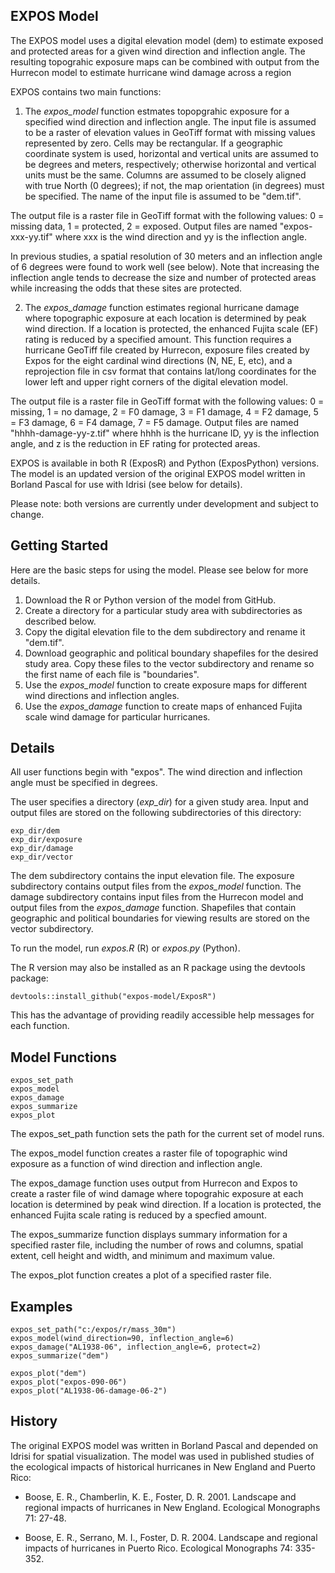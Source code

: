 ## EXPOS Model

The EXPOS model uses a digital elevation model (dem) to estimate exposed and
protected areas for a given wind direction and inflection angle. The resulting 
topograhic exposure maps can be combined with output from the Hurrecon model 
to estimate hurricane wind damage across a region

EXPOS contains two main functions:

1. The <i>expos_model</i> function estmates topopgrahic exposure for a specified
wind direction and inflection angle. The input file is assumed to be a raster of 
elevation values in GeoTiff format with missing values represented by zero. Cells 
may be rectangular. If a geographic coordinate system is used, horizontal and 
vertical units are assumed to be degrees and meters, respectively; otherwise 
horizontal and vertical units must be the same. Columns are assumed to be closely 
aligned with true North (0 degrees); if not, the map orientation (in degrees) must 
be specified. The name of the input file is assumed to be "dem.tif".

The output file is a raster file in GeoTiff format with the following values: 
0 = missing data, 1 = protected, 2 = exposed. Output files are named 
"expos-xxx-yy.tif" where xxx is the wind direction and yy is the inflection angle.

In previous studies, a spatial resolution of 30 meters and an inflection angle of 
6 degrees were found to work well (see below). Note that increasing the inflection 
angle tends to decrease the size and number of protected areas while increasing 
the odds that these sites are protected.

2. The <i>expos_damage</i> function estimates regional hurricane damage where
topographic exposure at each location is determined by peak wind direction. If a 
location is protected, the enhanced Fujita scale (EF) rating is reduced by a
specified amount. This function requires a hurricane GeoTiff file created by 
Hurrecon, exposure files created by Expos for the eight cardinal wind directions 
(N, NE, E, etc), and a reprojection file in csv format that contains lat/long 
coordinates for the lower left and upper right corners of the digital elevation 
model.

The output file is a raster file in GeoTiff format with the following values:
0 = missing, 1 = no damage, 2 = F0 damage, 3 = F1 damage, 4 = F2 damage, 
5 = F3 damage, 6 = F4 damage, 7 = F5 damage. Output files are named 
"hhhh-damage-yy-z.tif" where hhhh is the hurricane ID, yy is the inflection 
angle, and z is the reduction in EF rating for protected areas.

EXPOS is available in both R (ExposR) and Python (ExposPython) versions. 
The model is an updated version of the original EXPOS model written in Borland 
Pascal for use with Idrisi (see below for details).

Please note: both versions are currently under development and subject to change.

## Getting Started

Here are the basic steps for using the model. Please see below for more details.

1. Download the R or Python version of the model from GitHub.
2. Create a directory for a particular study area with subdirectories as described 
below.
3. Copy the digital elevation file to the dem subdirectory and rename it "dem.tif".
4. Download geographic and political boundary shapefiles for the desired study area.
Copy these files to the vector subdirectory and rename so the first name of each file 
is "boundaries".
5. Use the <i>expos_model</i> function to create exposure maps for different wind 
directions and inflection angles.
6. Use the <i>expos_damage</i> function to create maps of enhanced Fujita scale wind 
damage for particular hurricanes.

## Details

All user functions begin with "expos". The wind direction and inflection angle must be
specified in degrees.

The user specifies a directory (<i>exp_dir</i>) for a given study area. Input and output
files are stored on the following subdirectories of this directory:


```{r}
exp_dir/dem
exp_dir/exposure
exp_dir/damage
exp_dir/vector
```

The dem subdirectory contains the input elevation file. The exposure subdirectory 
contains output files from the <i>expos_model</i> function. The damage subdirectory 
contains input files from the Hurrecon model and output files from the 
<i>expos_damage</i> function. Shapefiles that contain geographic and political 
boundaries for viewing results are stored on the vector subdirectory.

To run the model, run <i>expos.R</i> (R) or <i>expos.py</i> (Python). 

The R version may also be installed as an R package using the devtools package:

```{r}	
devtools::install_github("expos-model/ExposR")
```

This has the advantage of providing readily accessible help messages for each 
function.

## Model Functions

```{r}	
expos_set_path
expos_model
expos_damage
expos_summarize
expos_plot
```

The expos_set_path function sets the path for the current set of model runs.

The expos_model function creates a raster file of topographic wind exposure 
as a function of wind direction and inflection angle.

The expos_damage function uses output from Hurrecon and Expos to create a raster
file of wind damage where topograhic exposure at each location is determined 
by peak wind direction. If a location is protected, the enhanced Fujita scale 
rating is reduced by a specfied amount.

The expos_summarize function displays summary information for a specified raster
file, including the number of rows and columns, spatial extent, cell height and 
width, and minimum and maximum value.

The expos_plot function creates a plot of a specified raster file.

## Examples


```{r}
expos_set_path("c:/expos/r/mass_30m")
expos_model(wind_direction=90, inflection_angle=6)
expos_damage("AL1938-06", inflection_angle=6, protect=2)
expos_summarize("dem")

expos_plot("dem")
expos_plot("expos-090-06")
expos_plot("AL1938-06-damage-06-2")
```

## History

The original EXPOS model was written in Borland Pascal and depended on Idrisi 
for spatial visualization. The model was used in published studies of the ecological 
impacts of historical hurricanes in New England and Puerto Rico:

* Boose, E. R., Chamberlin, K. E., Foster, D. R. 2001. Landscape and regional impacts 
of hurricanes in New England. Ecological Monographs 71: 27-48.

* Boose, E. R., Serrano, M. I., Foster, D. R. 2004. Landscape and regional impacts of 
hurricanes in Puerto Rico. Ecological Monographs 74: 335-352.

